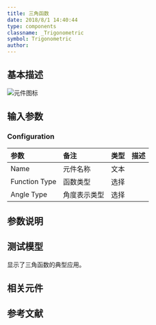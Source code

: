 ```yaml
---
title: 三角函数
date: 2018/8/1 14:40:44
type: components
classname: _Trigonometric
symbol: Trigonometric
author: 
---
```

## <span id="comp_desc">基本描述</span>
![元件图标]()

## <span id="comp_params">输入参数</span>
### <span id="comp_params_group_Configuration">Configuration</span>
| 参数 | 备注 | 类型 | 描述 |
| :--- | :--- | :--: | :--- |
| <span id="comp_params_param_Name">Name</span> | 元件名称 | 文本 |  |
| <span id="comp_params_param_Type">Function Type</span> | 函数类型 | 选择 |  |
| <span id="comp_params_param_Mode">Angle Type</span> | 角度表示类型 | 选择 |  |

[Name]: #comp_params_param_Name "Name"
[Function Type]: #comp_params_param_Type "Function Type"
[Angle Type]: #comp_params_param_Mode "Angle Type"


## <span id="comp_remarks">参数说明</span>


## <span id="comp_example">测试模型</span>
[<test name>](<test link>)显示了三角函数的典型应用。

## <span id="comp_seealso">相关元件</span>

## <span id="comp_ref">参考文献</span>



